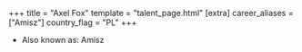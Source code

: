 +++
title = "Axel Fox"
template = "talent_page.html"
[extra]
career_aliases = ["Amisz"]
country_flag = "PL"
+++

* Also known as: Amisz
